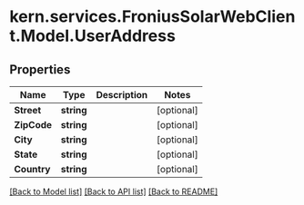 # kern.services.FroniusSolarWebClient.Model.UserAddress

## Properties

Name | Type | Description | Notes
------------ | ------------- | ------------- | -------------
**Street** | **string** |  | [optional] 
**ZipCode** | **string** |  | [optional] 
**City** | **string** |  | [optional] 
**State** | **string** |  | [optional] 
**Country** | **string** |  | [optional] 

[[Back to Model list]](../README.md#documentation-for-models) [[Back to API list]](../README.md#documentation-for-api-endpoints) [[Back to README]](../README.md)


